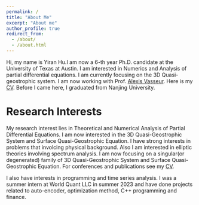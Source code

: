 ```yaml
---
permalink: /
title: "About Me"
excerpt: "About me"
author_profile: true
redirect_from: 
  - /about/
  - /about.html
---
```


Hi, my name is Yiran Hu.I am now a 6-th year Ph.D. candidate at the University of Texas at Austin. I am interested in Numerics and Analysis of partial differential equations. I am currently focusing on the 3D Quasi-geostrophic system. I am now working with Prof. [Alexis Vasseur](https://web.ma.utexas.edu/users/vasseur/). Here is my [CV](files/CV.pdf). Before I came here, I graduated from Nanjing University.

Research Interests
======
My research interest lies in Theoretical and Numerical Analysis of Partial Differential Equations. I am now interested in the 3D Quasi-Geostrophic System and Surface Quasi-Geostrophic Equation.  I have strong interests in problems that involcing physical background. Also I am interested in elliptic theories involving spectrum analysis. I am now focusing on a singular(or degenerated) family of 3D Quasi-Geostrophic System and Surface Quasi-Geostrophic Equation. For conferences and publications see my [CV](files/CV.pdf). 

I also have interests in programming and time series analysis. I was a summer intern at World Quant LLC in summer 2023 and have done projects related to auto-encoder, optimization method, C++ programming and finance.

